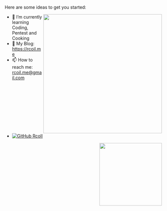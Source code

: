 <!--
**RcoIl/rcoil** is a ✨ _special_ ✨ repository because its `README.md` (this file) appears on your GitHub profile.

Here are some ideas to get you started:

- 🔭 I’m currently working on ...
- 🌱 I’m currently learning ...
- 👯 I’m looking to collaborate on ...
- 🤔 I’m looking for help with ...
- 💬 Ask me about ...
- 📫 How to reach me: ...
- 😄 Pronouns: ...
- ⚡ Fun fact: ...
-->

Here are some ideas to get you started:

<img align='right' src="https://github-readme-stats.vercel.app/api?username=rcoil&show_icons=true&theme=radical" width="380">

- 🌱 I’m currently learning Coding, Pentest and Cooking
- 👀 My Blog: https://rcoil.me
- 📫 How to reach me: rcoil.me@gmail.com
- [![GitHub RcoIl](https://img.shields.io/github/followers/rcoil?label=follower%20github&style=flat-square)](https://github.com/rcoil)


<img align='right' src="https://profile-counter.glitch.me/rcoil/count.svg" width="200">
